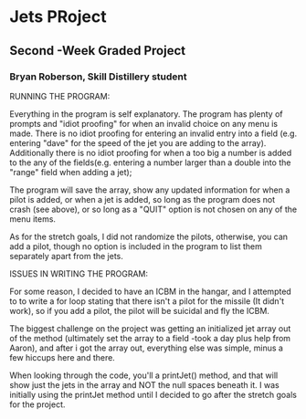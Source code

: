 # Jets PRoject
## Second -Week Graded Project
### Bryan Roberson, Skill Distillery student


RUNNING THE PROGRAM:

Everything in the program is self explanatory. The program has plenty of prompts and
"idiot proofing" for when an invalid choice on any menu is made. There is no idiot
proofing for entering an invalid entry into a field (e.g. entering "dave" for the speed of the jet you are adding to the array). Additionally there is no idiot proofing for when a too big a number is added to the any of the fields(e.g. entering
a number larger than a double into the "range" field when adding a jet);

The program will save the array, show any updated information for when a pilot is added, or when a jet is added, so long as the program does not crash (see above), or so long as a "QUIT" option is not chosen on any of the menu items. 


As for the stretch goals, I did not randomize the pilots, otherwise, you can add a pilot, though no option is included in the program to list them separately apart from the jets.

ISSUES IN WRITING THE PROGRAM:

For some reason, I decided to have an ICBM in the hangar, and I attempted to to write a for loop stating that there isn't a pilot for the missile (It didn't work), so if you add a pilot, the pilot will be suicidal and fly the ICBM.

The biggest challenge on the project was getting an initialized jet array out of the method (ultimately set the array to a field -took a day plus help from Aaron), and after i got the array out, everything else was simple, minus a few hiccups here and there. 


When looking through the code, you'll a printJet() method, and that will show just the jets in the array and NOT the null spaces beneath it. I was initially using the printJet method until I decided to go after the stretch goals for the project. 
